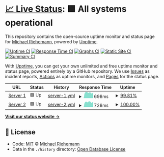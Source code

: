 # [📈 Live Status](https://pitgrap.github.io/upptime-status): <!--live status--> **🟩 All systems operational**

This repository contains the open-source uptime monitor and status page for [Michael Riehemann](https://www.coremedia.com), powered by [Upptime](https://github.com/upptime/upptime).

[![Uptime CI](https://github.com/koj-co/upptime/workflows/Uptime%20CI/badge.svg)](https://github.com/koj-co/upptime/actions?query=workflow%3A%22Uptime+CI%22)
[![Response Time CI](https://github.com/koj-co/upptime/workflows/Response%20Time%20CI/badge.svg)](https://github.com/koj-co/upptime/actions?query=workflow%3A%22Response+Time+CI%22)
[![Graphs CI](https://github.com/koj-co/upptime/workflows/Graphs%20CI/badge.svg)](https://github.com/koj-co/upptime/actions?query=workflow%3A%22Graphs+CI%22)
[![Static Site CI](https://github.com/koj-co/upptime/workflows/Static%20Site%20CI/badge.svg)](https://github.com/koj-co/upptime/actions?query=workflow%3A%22Static+Site+CI%22)
[![Summary CI](https://github.com/koj-co/upptime/workflows/Summary%20CI/badge.svg)](https://github.com/koj-co/upptime/actions?query=workflow%3A%22Summary+CI%22)

With [Upptime](https://upptime.js.org), you can get your own unlimited and free uptime monitor and status page, powered entirely by a GitHub repository. We use [Issues](https://github.com/pitgrap/upptime-status/issues) as incident reports, [Actions](https://github.com/pitgrap/upptime-status/actions) as uptime monitors, and [Pages](https://pitgrap.github.io/upptime-status) for the status page.

<!--start: status pages-->
<!-- This summary is generated by Upptime (https://github.com/upptime/upptime) -->
<!-- Do not edit this manually, your changes will be overwritten -->
<!-- prettier-ignore -->
| URL | Status | History | Response Time | Uptime |
| --- | ------ | ------- | ------------- | ------ |
| <img alt="" src="https://favicons.githubusercontent.com/server1.riehemann.net" height="13"> [Server 1](https://server1.riehemann.net) | 🟩 Up | [server-1.yml](https://github.com/pitgrap/upptime-status/commits/master/history/server-1.yml) | <details><summary><img alt="Response time graph" src="./graphs/server-1/response-time-week.png" height="20"> 698ms</summary><br><a href="https://status.riehemann.net/history/server-1"><img alt="Response time 791" src="https://img.shields.io/endpoint?url=https%3A%2F%2Fraw.githubusercontent.com%2Fpitgrap%2Fupptime-status%2Fmaster%2Fapi%2Fserver-1%2Fresponse-time.json"></a><br><a href="https://status.riehemann.net/history/server-1"><img alt="24-hour response time 686" src="https://img.shields.io/endpoint?url=https%3A%2F%2Fraw.githubusercontent.com%2Fpitgrap%2Fupptime-status%2Fmaster%2Fapi%2Fserver-1%2Fresponse-time-day.json"></a><br><a href="https://status.riehemann.net/history/server-1"><img alt="7-day response time 698" src="https://img.shields.io/endpoint?url=https%3A%2F%2Fraw.githubusercontent.com%2Fpitgrap%2Fupptime-status%2Fmaster%2Fapi%2Fserver-1%2Fresponse-time-week.json"></a><br><a href="https://status.riehemann.net/history/server-1"><img alt="30-day response time 788" src="https://img.shields.io/endpoint?url=https%3A%2F%2Fraw.githubusercontent.com%2Fpitgrap%2Fupptime-status%2Fmaster%2Fapi%2Fserver-1%2Fresponse-time-month.json"></a><br><a href="https://status.riehemann.net/history/server-1"><img alt="1-year response time 791" src="https://img.shields.io/endpoint?url=https%3A%2F%2Fraw.githubusercontent.com%2Fpitgrap%2Fupptime-status%2Fmaster%2Fapi%2Fserver-1%2Fresponse-time-year.json"></a></details> | <details><summary><a href="https://status.riehemann.net/history/server-1">99.81%</a></summary><a href="https://status.riehemann.net/history/server-1"><img alt="All-time uptime 99.63%" src="https://img.shields.io/endpoint?url=https%3A%2F%2Fraw.githubusercontent.com%2Fpitgrap%2Fupptime-status%2Fmaster%2Fapi%2Fserver-1%2Fuptime.json"></a><br><a href="https://status.riehemann.net/history/server-1"><img alt="24-hour uptime 100.00%" src="https://img.shields.io/endpoint?url=https%3A%2F%2Fraw.githubusercontent.com%2Fpitgrap%2Fupptime-status%2Fmaster%2Fapi%2Fserver-1%2Fuptime-day.json"></a><br><a href="https://status.riehemann.net/history/server-1"><img alt="7-day uptime 99.81%" src="https://img.shields.io/endpoint?url=https%3A%2F%2Fraw.githubusercontent.com%2Fpitgrap%2Fupptime-status%2Fmaster%2Fapi%2Fserver-1%2Fuptime-week.json"></a><br><a href="https://status.riehemann.net/history/server-1"><img alt="30-day uptime 99.65%" src="https://img.shields.io/endpoint?url=https%3A%2F%2Fraw.githubusercontent.com%2Fpitgrap%2Fupptime-status%2Fmaster%2Fapi%2Fserver-1%2Fuptime-month.json"></a><br><a href="https://status.riehemann.net/history/server-1"><img alt="1-year uptime 99.63%" src="https://img.shields.io/endpoint?url=https%3A%2F%2Fraw.githubusercontent.com%2Fpitgrap%2Fupptime-status%2Fmaster%2Fapi%2Fserver-1%2Fuptime-year.json"></a></details>
| <img alt="" src="https://favicons.githubusercontent.com/server2.riehemann.net" height="13"> [Server 2](https://server2.riehemann.net) | 🟩 Up | [server-2.yml](https://github.com/pitgrap/upptime-status/commits/master/history/server-2.yml) | <details><summary><img alt="Response time graph" src="./graphs/server-2/response-time-week.png" height="20"> 728ms</summary><br><a href="https://status.riehemann.net/history/server-2"><img alt="Response time 750" src="https://img.shields.io/endpoint?url=https%3A%2F%2Fraw.githubusercontent.com%2Fpitgrap%2Fupptime-status%2Fmaster%2Fapi%2Fserver-2%2Fresponse-time.json"></a><br><a href="https://status.riehemann.net/history/server-2"><img alt="24-hour response time 761" src="https://img.shields.io/endpoint?url=https%3A%2F%2Fraw.githubusercontent.com%2Fpitgrap%2Fupptime-status%2Fmaster%2Fapi%2Fserver-2%2Fresponse-time-day.json"></a><br><a href="https://status.riehemann.net/history/server-2"><img alt="7-day response time 728" src="https://img.shields.io/endpoint?url=https%3A%2F%2Fraw.githubusercontent.com%2Fpitgrap%2Fupptime-status%2Fmaster%2Fapi%2Fserver-2%2Fresponse-time-week.json"></a><br><a href="https://status.riehemann.net/history/server-2"><img alt="30-day response time 741" src="https://img.shields.io/endpoint?url=https%3A%2F%2Fraw.githubusercontent.com%2Fpitgrap%2Fupptime-status%2Fmaster%2Fapi%2Fserver-2%2Fresponse-time-month.json"></a><br><a href="https://status.riehemann.net/history/server-2"><img alt="1-year response time 750" src="https://img.shields.io/endpoint?url=https%3A%2F%2Fraw.githubusercontent.com%2Fpitgrap%2Fupptime-status%2Fmaster%2Fapi%2Fserver-2%2Fresponse-time-year.json"></a></details> | <details><summary><a href="https://status.riehemann.net/history/server-2">100.00%</a></summary><a href="https://status.riehemann.net/history/server-2"><img alt="All-time uptime 100.00%" src="https://img.shields.io/endpoint?url=https%3A%2F%2Fraw.githubusercontent.com%2Fpitgrap%2Fupptime-status%2Fmaster%2Fapi%2Fserver-2%2Fuptime.json"></a><br><a href="https://status.riehemann.net/history/server-2"><img alt="24-hour uptime 100.00%" src="https://img.shields.io/endpoint?url=https%3A%2F%2Fraw.githubusercontent.com%2Fpitgrap%2Fupptime-status%2Fmaster%2Fapi%2Fserver-2%2Fuptime-day.json"></a><br><a href="https://status.riehemann.net/history/server-2"><img alt="7-day uptime 100.00%" src="https://img.shields.io/endpoint?url=https%3A%2F%2Fraw.githubusercontent.com%2Fpitgrap%2Fupptime-status%2Fmaster%2Fapi%2Fserver-2%2Fuptime-week.json"></a><br><a href="https://status.riehemann.net/history/server-2"><img alt="30-day uptime 100.00%" src="https://img.shields.io/endpoint?url=https%3A%2F%2Fraw.githubusercontent.com%2Fpitgrap%2Fupptime-status%2Fmaster%2Fapi%2Fserver-2%2Fuptime-month.json"></a><br><a href="https://status.riehemann.net/history/server-2"><img alt="1-year uptime 100.00%" src="https://img.shields.io/endpoint?url=https%3A%2F%2Fraw.githubusercontent.com%2Fpitgrap%2Fupptime-status%2Fmaster%2Fapi%2Fserver-2%2Fuptime-year.json"></a></details>

<!--end: status pages-->

[**Visit our status website →**](https://pitgrap.github.io/upptime-status)

## 📄 License

- Code: [MIT](./LICENSE) © [Michael Riehemann](https://www.coremedia.com)
- Data in the `./history` directory: [Open Database License](https://opendatacommons.org/licenses/odbl/1-0/)
